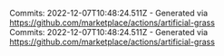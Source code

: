 Commits: 2022-12-07T10:48:24.511Z - Generated via https://github.com/marketplace/actions/artificial-grass
<br>
Commits: 2022-12-07T10:48:24.511Z - Generated via https://github.com/marketplace/actions/artificial-grass
<br>
